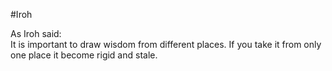 #Iroh

As Iroh said: <br>
It is important to draw wisdom from different places. If you take it from only one place it become rigid and stale.
